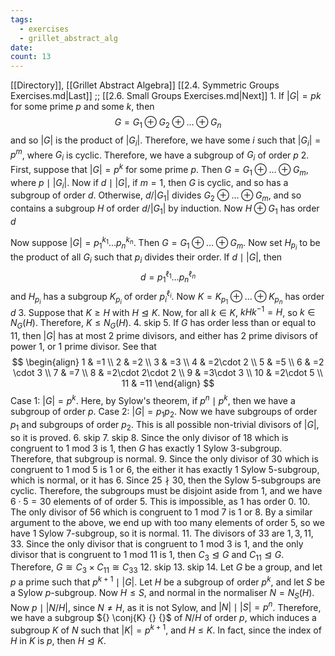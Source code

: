 ```yaml
---
tags:
  - exercises
  - grillet_abstract_alg
date:
count: 13
---
```

[[Directory]], [[Grillet Abstract Algebra]]
[[2.4. Symmetric Groups Exercises.md|Last]] ;; [[2.6. Small Groups Exercises.md|Next]]
1. 
If ${} |G|=pk {}$ for some prime ${} p$ and some $k$, then
$$
G=G_{1}\oplus G_{2} \oplus \dots \oplus G_{n}
$$
and so ${} |G| {}$ is the product of ${} |G_{i}| {}$. Therefore, we have some $i$ such that ${} |G_{i}|=p^{m} {}$, where ${} G_{i} {}$ is cyclic. Therefore, we have a subgroup of ${} G_{i}$ of order $p {}$
2. 
First, suppose that ${} |G|=p^{k} {}$ for some prime $p$. Then ${} G=G_{1} \oplus  \dots \oplus  G_{m} {}$, where ${} p\mid |G_{i}| {}$. Now if ${} d \mid |G| {}$, if ${} m=1 {}$, then $G$ is cyclic, and so has a subgroup of order $d$. Otherwise, ${} d/|G_{1}| {}$ divides ${} G_{2} \oplus  \dots \oplus G_{m} {}$, and so contains a subgroup ${} H {}$ of order ${} d /|G_{1}| {}$ by induction. Now ${} H \oplus G_{1} {}$ has order $d {}$

Now suppose ${} |G|=p_{1}^{k_{1}}\dots p_{n}^{k_{n}} {}$. Then ${} G=G_{1} \oplus  \dots \oplus G_{m} {}$. Now set ${} H_{p_{i}} {}$ to be the product of all ${} G_{i} {}$ such that ${} p_{i}$ divides their order. If ${} d \mid |G| {}$, then
$$
d=p_{1}^{\ell_{1}}\dots p_{n}^{\ell_{n}}
$$
and ${} H_{p_{i}} {}$ has a subgroup ${} K_{p_{i}} {}$ of order ${} p_{i}^{\ell_{i}} {}$. Now ${} K=K_{p_{1}} \oplus  \dots \oplus K_{p_{n}} {}$ has order $d {}$
3. 
Suppose that $K\geq H$ with $H\trianglelefteq K$. Now, for all ${} k \in K {}$, ${} kHk^{-1}=H {}$, so ${} k \in N_{G}(H) {}$. Therefore, ${} K \leq N_{G}(H) {}$.
4. skip
5. 
If $G$ has order less than or equal to $11 {}$, then $|G| {}$ has at most 2 prime divisors, and either has 2 prime divisors of power 1, or 1 prime divisor. See that
$$
\begin{align}
1 & =1 \\
2 & =2 \\
3 & =3 \\
4 & =2\cdot 2 \\
5 & =5 \\
6 & =2 \cdot 3 \\
7 & =7 \\
8 & =2\cdot 2\cdot 2 \\
9 & =3\cdot 3 \\
10 & =2\cdot 5 \\
11 & =11
\end{align}
$$
Case $1$: ${} |G|=p^{k} {}$. Here, by Sylow's theorem, if ${} p^{n}\mid p^{k} {}$, then we have a subgroup of order $p$.
Case 2: ${} |G|=p_{1} p_{2} {}$. Now we have subgroups of order $p_{1}$ and subgroups of order $p_{2}$. This is all possible non-trivial divisors of $|G|$, so it is proved. 
6. skip
7. skip
8. 
Since the only divisor of $18 {}$ which is congruent to $1$ mod $3$ is $1$, then $G$ has exactly 1 Sylow $3$-subgroup. Therefore, that subgroup is normal. 
9. 
Since the only divisor of $30 {}$ which is congruent to $1$ mod $5$ is $1 {}$ or ${} 6 {}$, the either it has exactly $1$ Sylow 5-subgroup, which is normal, or it has $6$. Since ${} 25 \nmid{30} {}$, then the Sylow 5-subgroups are cyclic. Therefore, the subgroups must be disjoint aside from $1$, and we have ${} 6\cdot 5=30 {}$ elements of of order $5$. This is impossible, as $1$ has order $0$.
10. 
The only divisor of $56 {}$ which is congruent to $1$ mod $7$ is $1$ or $8 {}$. By a similar argument to the above, we end up with too many elements of order ${} 5$, so we have $1$ Sylow $7$-subgroup, so it is normal. 
11. 
The divisors of $33 {}$ are ${} 1,\, 3,\, 11,\, 33 {}$. Since the only divisor that is congruent to ${} 1$ mod $3 {}$ is $1 {}$, and the only divisor that is congruent to $1$ mod $11 {}$ is $1$, then ${} C_{3} \trianglelefteq G {}$ and ${} C_{11} \trianglelefteq G {}$. Therefore, ${} G \cong C_{3} \times  C_{11}\cong C_{33} {}$
12. skip
13. skip
14. 
Let $G$ be a group, and let $p$ a prime such that ${} p^{k+1} \mid |G| {}$. Let $H {}$ be a subgroup of order ${} p^{k} {}$, and let $S$ be a Sylow $p$-subgroup. Now ${} H \leq S {}$, and normal in the normaliser ${} N=N_{S}(H) {}$. Now ${} p \mid |N / H| {}$, since $N \neq H {}$, as it is not Sylow, and ${} |N| \mid |S|=p^{n} {}$. Therefore, we have a subgroup ${} \conj{K} {} {}$ of ${} N /H {}$ of order $p$, which induces a subgroup $K$ of $N$ such that ${} |K|=p^{k+1} {}$, and $H\leq K {}$. In fact, since the index of ${} H$ in $K$ is $p$, then $H\trianglelefteq K$.
